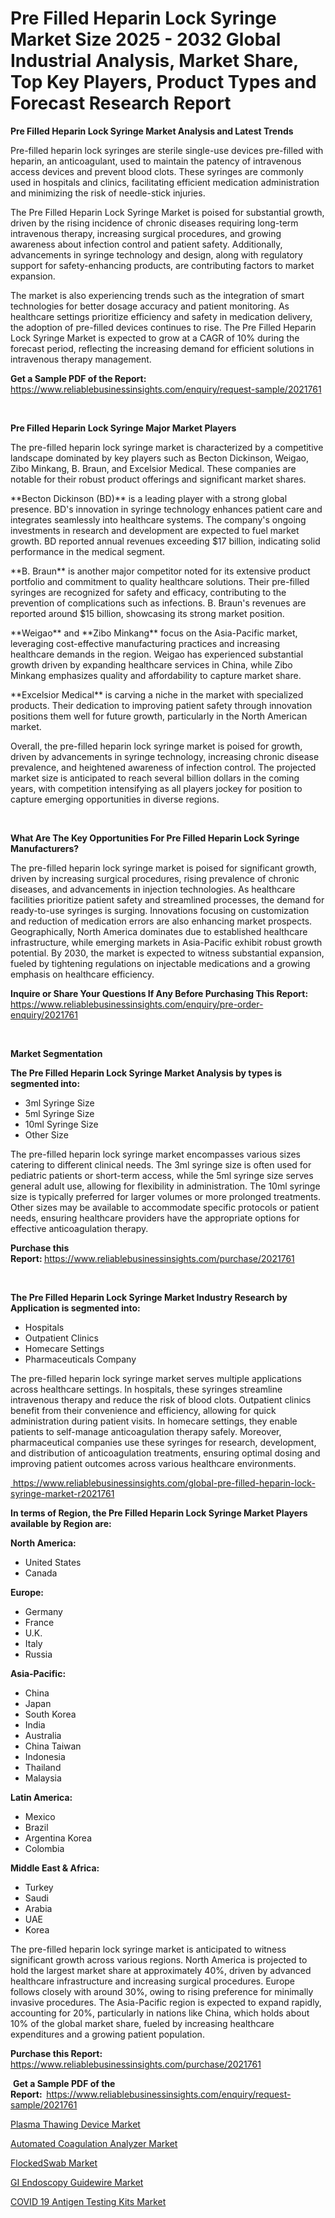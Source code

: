 <p><h1>Pre Filled Heparin Lock Syringe Market Size 2025 - 2032 Global Industrial Analysis, Market Share, Top Key Players, Product Types and Forecast Research Report</h1></p><p><strong>Pre Filled Heparin Lock Syringe Market Analysis and Latest Trends</strong></p>
<p><p>Pre-filled heparin lock syringes are sterile single-use devices pre-filled with heparin, an anticoagulant, used to maintain the patency of intravenous access devices and prevent blood clots. These syringes are commonly used in hospitals and clinics, facilitating efficient medication administration and minimizing the risk of needle-stick injuries. </p><p>The Pre Filled Heparin Lock Syringe Market is poised for substantial growth, driven by the rising incidence of chronic diseases requiring long-term intravenous therapy, increasing surgical procedures, and growing awareness about infection control and patient safety. Additionally, advancements in syringe technology and design, along with regulatory support for safety-enhancing products, are contributing factors to market expansion. </p><p>The market is also experiencing trends such as the integration of smart technologies for better dosage accuracy and patient monitoring. As healthcare settings prioritize efficiency and safety in medication delivery, the adoption of pre-filled devices continues to rise. The Pre Filled Heparin Lock Syringe Market is expected to grow at a CAGR of 10% during the forecast period, reflecting the increasing demand for efficient solutions in intravenous therapy management.</p></p>
<p><strong>Get a Sample PDF of the Report:&nbsp;</strong> <a href="https://www.reliablebusinessinsights.com/enquiry/request-sample/2021761?utm_campaign=1119&utm_medium=2&utm_source=Github&utm_content=ia&utm_term=29032025&utm_id=pre-filled-heparin-lock-syringe">https://www.reliablebusinessinsights.com/enquiry/request-sample/2021761</a></p>
<p>&nbsp;</p>
<p><strong>Pre Filled Heparin Lock Syringe Major Market Players</strong></p>
<p><p>The pre-filled heparin lock syringe market is characterized by a competitive landscape dominated by key players such as Becton Dickinson, Weigao, Zibo Minkang, B. Braun, and Excelsior Medical. These companies are notable for their robust product offerings and significant market shares.</p><p>**Becton Dickinson (BD)** is a leading player with a strong global presence. BD's innovation in syringe technology enhances patient care and integrates seamlessly into healthcare systems. The company's ongoing investments in research and development are expected to fuel market growth. BD reported annual revenues exceeding $17 billion, indicating solid performance in the medical segment.</p><p>**B. Braun** is another major competitor noted for its extensive product portfolio and commitment to quality healthcare solutions. Their pre-filled syringes are recognized for safety and efficacy, contributing to the prevention of complications such as infections. B. Braun's revenues are reported around $15 billion, showcasing its strong market position.</p><p>**Weigao** and **Zibo Minkang** focus on the Asia-Pacific market, leveraging cost-effective manufacturing practices and increasing healthcare demands in the region. Weigao has experienced substantial growth driven by expanding healthcare services in China, while Zibo Minkang emphasizes quality and affordability to capture market share.</p><p>**Excelsior Medical** is carving a niche in the market with specialized products. Their dedication to improving patient safety through innovation positions them well for future growth, particularly in the North American market.</p><p>Overall, the pre-filled heparin lock syringe market is poised for growth, driven by advancements in syringe technology, increasing chronic disease prevalence, and heightened awareness of infection control. The projected market size is anticipated to reach several billion dollars in the coming years, with competition intensifying as all players jockey for position to capture emerging opportunities in diverse regions.</p></p>
<p>&nbsp;</p>
<p><strong>What Are The Key Opportunities For Pre Filled Heparin Lock Syringe Manufacturers?</strong></p>
<p><p>The pre-filled heparin lock syringe market is poised for significant growth, driven by increasing surgical procedures, rising prevalence of chronic diseases, and advancements in injection technologies. As healthcare facilities prioritize patient safety and streamlined processes, the demand for ready-to-use syringes is surging. Innovations focusing on customization and reduction of medication errors are also enhancing market prospects. Geographically, North America dominates due to established healthcare infrastructure, while emerging markets in Asia-Pacific exhibit robust growth potential. By 2030, the market is expected to witness substantial expansion, fueled by tightening regulations on injectable medications and a growing emphasis on healthcare efficiency.</p></p>
<p><strong>Inquire or Share Your Questions If Any Before Purchasing This Report:</strong> <a href="https://www.reliablebusinessinsights.com/enquiry/pre-order-enquiry/2021761?utm_campaign=1119&utm_medium=2&utm_source=Github&utm_content=ia&utm_term=29032025&utm_id=pre-filled-heparin-lock-syringe">https://www.reliablebusinessinsights.com/enquiry/pre-order-enquiry/2021761</a></p>
<p>&nbsp;</p>
<p><strong>Market Segmentation</strong></p>
<p><strong>The Pre Filled Heparin Lock Syringe Market Analysis by types is segmented into:</strong></p>
<p><ul><li>3ml Syringe Size</li><li>5ml Syringe Size</li><li>10ml Syringe Size</li><li>Other Size</li></ul></p>
<p><p>The pre-filled heparin lock syringe market encompasses various sizes catering to different clinical needs. The 3ml syringe size is often used for pediatric patients or short-term access, while the 5ml syringe size serves general adult use, allowing for flexibility in administration. The 10ml syringe size is typically preferred for larger volumes or more prolonged treatments. Other sizes may be available to accommodate specific protocols or patient needs, ensuring healthcare providers have the appropriate options for effective anticoagulation therapy.</p></p>
<p><strong>Purchase this Report:&nbsp;</strong><a href="https://www.reliablebusinessinsights.com/purchase/2021761?utm_campaign=1119&utm_medium=2&utm_source=Github&utm_content=ia&utm_term=29032025&utm_id=pre-filled-heparin-lock-syringe">https://www.reliablebusinessinsights.com/purchase/2021761</a></p>
<p>&nbsp;</p>
<p><strong>The Pre Filled Heparin Lock Syringe Market Industry Research by Application is segmented into:</strong></p>
<p><ul><li>Hospitals</li><li>Outpatient Clinics</li><li>Homecare Settings</li><li>Pharmaceuticals Company</li></ul></p>
<p><p>The pre-filled heparin lock syringe market serves multiple applications across healthcare settings. In hospitals, these syringes streamline intravenous therapy and reduce the risk of blood clots. Outpatient clinics benefit from their convenience and efficiency, allowing for quick administration during patient visits. In homecare settings, they enable patients to self-manage anticoagulation therapy safely. Moreover, pharmaceutical companies use these syringes for research, development, and distribution of anticoagulation treatments, ensuring optimal dosing and improving patient outcomes across various healthcare environments.</p></p>
<p><a href="https://www.reliablebusinessinsights.com/global-pre-filled-heparin-lock-syringe-market-r2021761?utm_campaign=1119&utm_medium=2&utm_source=Github&utm_content=ia&utm_term=29032025&utm_id=pre-filled-heparin-lock-syringe">&nbsp;https://www.reliablebusinessinsights.com/global-pre-filled-heparin-lock-syringe-market-r2021761</a></p>
<p><strong>In terms of Region, the Pre Filled Heparin Lock Syringe Market Players available by Region are:</strong></p>
<p>
    <p> <strong> North America: </strong>
        <ul>
            <li>United States</li>
            <li>Canada</li>
        </ul>
        </p> 
    <p> <strong> Europe: </strong>
        <ul>
            <li>Germany</li>
            <li>France</li>
            <li>U.K.</li>
            <li>Italy</li>
            <li>Russia</li>
        </ul>
        </p> 
    <p> <strong> Asia-Pacific: </strong>
        <ul>
            <li>China</li>
            <li>Japan</li>
            <li>South Korea</li>
            <li>India</li>
            <li>Australia</li>
            <li>China Taiwan</li>
            <li>Indonesia</li>
            <li>Thailand</li>
            <li>Malaysia</li>
        </ul>
        </p> 
    <p> <strong> Latin America: </strong>
        <ul>
            <li>Mexico</li>
            <li>Brazil</li>
            <li>Argentina Korea</li>
            <li>Colombia</li>
        </ul>
        </p> 
    <p> <strong> Middle East & Africa: </strong>
        <ul>
            <li>Turkey</li>
            <li>Saudi</li>
            <li>Arabia</li>
            <li>UAE</li>
            <li>Korea</li>
        </ul>
    </p>
    </p>
<p><p>The pre-filled heparin lock syringe market is anticipated to witness significant growth across various regions. North America is projected to hold the largest market share at approximately 40%, driven by advanced healthcare infrastructure and increasing surgical procedures. Europe follows closely with around 30%, owing to rising preference for minimally invasive procedures. The Asia-Pacific region is expected to expand rapidly, accounting for 20%, particularly in nations like China, which holds about 10% of the global market share, fueled by increasing healthcare expenditures and a growing patient population.</p></p>
<p><strong>Purchase this Report: </strong><a href="https://www.reliablebusinessinsights.com/purchase/2021761?utm_campaign=1119&utm_medium=2&utm_source=Github&utm_content=ia&utm_term=29032025&utm_id=pre-filled-heparin-lock-syringe">https://www.reliablebusinessinsights.com/purchase/2021761</a></p>
<p>&nbsp;<strong>Get a Sample PDF of the Report:&nbsp;&nbsp;</strong><a href="https://www.reliablebusinessinsights.com/enquiry/request-sample/2021761?utm_campaign=1119&utm_medium=2&utm_source=Github&utm_content=ia&utm_term=29032025&utm_id=pre-filled-heparin-lock-syringe">https://www.reliablebusinessinsights.com/enquiry/request-sample/2021761</a></p>
<p><strong></strong></p>
<p><p><a href="https://github.com/rocicbenton/Market-Research-Report-List-1/blob/main/plasma-thawing-device-market.md?utm_campaign=1119&utm_medium=2&utm_source=Github&utm_content=ia&utm_term=29032025&utm_id=pre-filled-heparin-lock-syringe">Plasma Thawing Device Market</a></p><p><a href="https://github.com/tahjaylestro/Market-Research-Report-List-1/blob/main/automated-coagulation-analyzer-market.md?utm_campaign=1119&utm_medium=2&utm_source=Github&utm_content=ia&utm_term=29032025&utm_id=pre-filled-heparin-lock-syringe">Automated Coagulation Analyzer Market</a></p><p><a href="https://github.com/ishikodehira/Market-Research-Report-List-1/blob/main/flockedswab-market.md?utm_campaign=1119&utm_medium=2&utm_source=Github&utm_content=ia&utm_term=29032025&utm_id=pre-filled-heparin-lock-syringe">FlockedSwab Market</a></p><p><a href="https://github.com/filinjaic7/Market-Research-Report-List-1/blob/main/gi-endoscopy-guidewire-market.md?utm_campaign=1119&utm_medium=2&utm_source=Github&utm_content=ia&utm_term=29032025&utm_id=pre-filled-heparin-lock-syringe">GI Endoscopy Guidewire Market</a></p><p><a href="https://github.com/reeseberro3j/Market-Research-Report-List-1/blob/main/covid-19-antigen-testing-kits-market.md?utm_campaign=1119&utm_medium=2&utm_source=Github&utm_content=ia&utm_term=29032025&utm_id=pre-filled-heparin-lock-syringe">COVID 19 Antigen Testing Kits Market</a></p></p>
